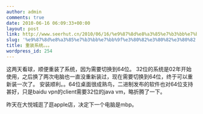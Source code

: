 ```yaml
---
author: admin
comments: true
date: 2010-06-16 06:09:33+00:00
layout: post
link: http://www.seerhut.cn/2010/06/16/%e9%87%8d%e8%a3%85%e7%b3%bb%e7%bb%9f%e3%80%82%e3%80%82%e3%80%82/
slug: '%e9%87%8d%e8%a3%85%e7%b3%bb%e7%bb%9f%e3%80%82%e3%80%82%e3%80%82'
title: 重装系统。。。
wordpress_id: 254
---
```


这两天看球，顺便重装了系统，因为需要切换到64位。
32位的系统是02年开始使用，之后换了两次电脑也一直没重新装过，现在需要切换到64位，终于可以重新装一次了。
安装顺利。。64位桌面很成熟鸟，二进制发布的软件也对64位支持甚好，只是baidu vpn的client需要32位的java vm，略折腾了一下。

昨天在大悦城逛了逛apple店，决定下一个电脑是mbp。
